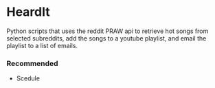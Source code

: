# HeardIt
Python scripts that uses the reddit PRAW api to retrieve hot songs from selected subreddits, add the songs to a youtube playlist, and email the playlist to a list of emails. 

### Recommended
- Scedule
